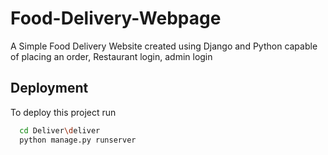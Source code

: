 
# Food-Delivery-Webpage

A Simple Food Delivery Website created using Django and Python capable of placing an order, Restaurant login, admin login


## Deployment

To deploy this project run

```bash
  cd Deliver\deliver
  python manage.py runserver
```
